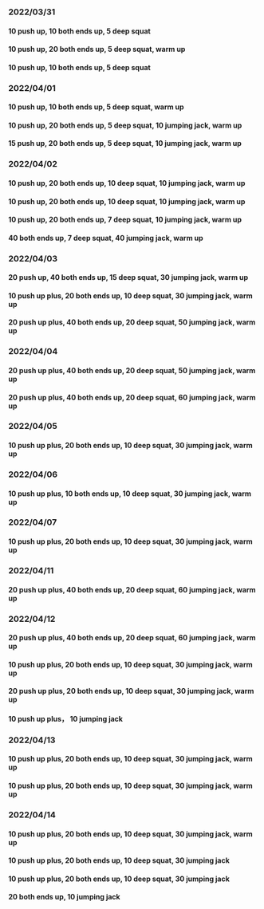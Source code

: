 ### 2022/03/31
#### 10 push up, 10 both ends up, 5 deep squat
#### 10 push up, 20 both ends up, 5 deep squat, warm up
#### 10 push up, 10 both ends up, 5 deep squat

### 2022/04/01
#### 10 push up, 10 both ends up, 5 deep squat, warm up
#### 10 push up, 20 both ends up, 5 deep squat, 10 jumping jack, warm up
#### 15 push up, 20 both ends up, 5 deep squat, 10 jumping jack, warm up

### 2022/04/02
#### 10 push up, 20 both ends up, 10 deep squat, 10 jumping jack, warm up
#### 10 push up, 20 both ends up, 10 deep squat, 10 jumping jack, warm up
#### 10 push up, 20 both ends up, 7 deep squat, 10 jumping jack, warm up
#### 40 both ends up, 7 deep squat, 40 jumping jack, warm up

### 2022/04/03
#### 20 push up, 40 both ends up, 15 deep squat, 30 jumping jack, warm up
#### 10 push up plus, 20 both ends up, 10 deep squat, 30 jumping jack, warm up
#### 20 push up plus, 40 both ends up, 20 deep squat, 50 jumping jack, warm up

### 2022/04/04
#### 20 push up plus, 40 both ends up, 20 deep squat, 50 jumping jack, warm up
#### 20 push up plus, 40 both ends up, 20 deep squat, 60 jumping jack, warm up

### 2022/04/05
#### 10 push up plus, 20 both ends up, 10 deep squat, 30 jumping jack, warm up

### 2022/04/06
#### 10 push up plus, 10 both ends up, 10 deep squat, 30 jumping jack, warm up

### 2022/04/07
#### 10 push up plus, 20 both ends up, 10 deep squat, 30 jumping jack, warm up

### 2022/04/11
#### 20 push up plus, 40 both ends up, 20 deep squat, 60 jumping jack, warm up

### 2022/04/12
#### 20 push up plus, 40 both ends up, 20 deep squat, 60 jumping jack, warm up
#### 10 push up plus, 20 both ends up, 10 deep squat, 30 jumping jack, warm up
#### 20 push up plus, 20 both ends up, 10 deep squat, 30 jumping jack, warm up
#### 10 push up plus， 10 jumping jack

### 2022/04/13
#### 10 push up plus, 20 both ends up, 10 deep squat, 30 jumping jack, warm up
#### 10 push up plus, 20 both ends up, 10 deep squat, 30 jumping jack, warm up

### 2022/04/14
#### 10 push up plus, 20 both ends up, 10 deep squat, 30 jumping jack, warm up
#### 10 push up plus, 20 both ends up, 10 deep squat, 30 jumping jack
#### 10 push up plus, 20 both ends up, 10 deep squat, 30 jumping jack
#### 20 both ends up, 10 jumping jack
